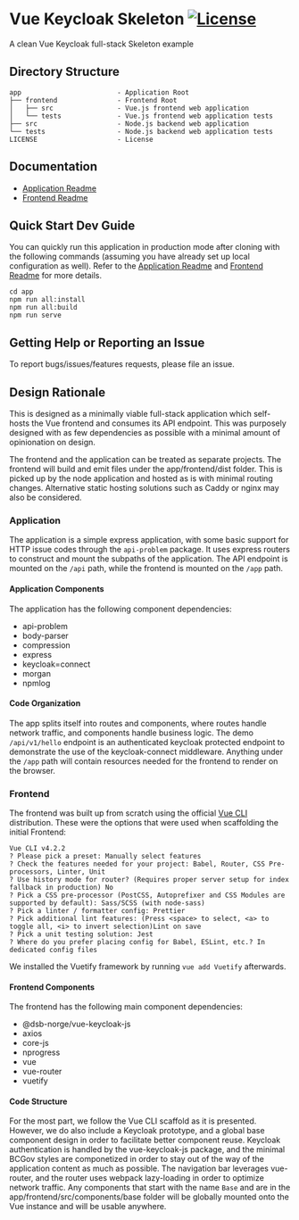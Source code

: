 
# Vue Keycloak Skeleton [![License](https://img.shields.io/badge/License-Apache%202.0-blue.svg)](LICENSE)

A clean Vue Keycloak full-stack Skeleton example

## Directory Structure

    app                        - Application Root
    ├── frontend               - Frontend Root
    │   ├── src                - Vue.js frontend web application
    │   └── tests              - Vue.js frontend web application tests
    ├── src                    - Node.js backend web application
    └── tests                  - Node.js backend web application tests
    LICENSE                    - License

## Documentation

* [Application Readme](app/README.md)
* [Frontend Readme](app/frontend/README.md)

## Quick Start Dev Guide

You can quickly run this application in production mode after cloning with the following commands (assuming you have already set up local configuration as well). Refer to the [Application Readme](app/README.md) and [Frontend Readme](app/frontend/README.md) for more details.

    cd app
    npm run all:install
    npm run all:build
    npm run serve

## Getting Help or Reporting an Issue

To report bugs/issues/features requests, please file an issue.

## Design Rationale

This is designed as a minimally viable full-stack application which self-hosts the Vue frontend and consumes its API endpoint. This was purposely designed with as few dependencies as possible with a minimal amount of opinionation on design.

The frontend and the application can be treated as separate projects. The frontend will build and emit files under the app/frontend/dist folder. This is picked up by the node application and hosted as is with minimal routing changes. Alternative static hosting solutions such as Caddy or nginx may also be considered.

### Application

The application is a simple express application, with some basic support for HTTP issue codes through the `api-problem` package. It uses express routers to construct and mount the subpaths of the application. The API endpoint is mounted on the `/api` path, while the frontend is mounted on the `/app` path.

#### Application Components

The application has the following component dependencies:

* api-problem
* body-parser
* compression
* express
* keycloak=connect
* morgan
* npmlog

#### Code Organization

The app splits itself into routes and components, where routes handle network traffic, and components handle business logic. The demo `/api/v1/hello` endpoint is an authenticated keycloak protected endpoint to demonstrate the use of the keycloak-connect middleware. Anything under the `/app` path will contain resources needed for the frontend to render on the browser.

### Frontend

The frontend was built up from scratch using the official [Vue CLI](https://cli.vuejs.org/) distribution. These were the options that were used when scaffolding the initial Frontend:

    Vue CLI v4.2.2
    ? Please pick a preset: Manually select features
    ? Check the features needed for your project: Babel, Router, CSS Pre-processors, Linter, Unit
    ? Use history mode for router? (Requires proper server setup for index fallback in production) No
    ? Pick a CSS pre-processor (PostCSS, Autoprefixer and CSS Modules are supported by default): Sass/SCSS (with node-sass)
    ? Pick a linter / formatter config: Prettier
    ? Pick additional lint features: (Press <space> to select, <a> to toggle all, <i> to invert selection)Lint on save
    ? Pick a unit testing solution: Jest
    ? Where do you prefer placing config for Babel, ESLint, etc.? In dedicated config files

We installed the Vuetify framework by running `vue add Vuetify` afterwards.

#### Frontend Components

The frontend has the following main component dependencies:

* @dsb-norge/vue-keycloak-js
* axios
* core-js
* nprogress
* vue
* vue-router
* vuetify

#### Code Structure

For the most part, we follow the Vue CLI scaffold as it is presented. However, we do also include a Keycloak prototype, and a global base component design in order to facilitate better component reuse. Keycloak authentication is handled by the vue-keycloak-js package, and the minimal BCGov styles are componetized in order to stay out of the way of the application content as much as possible. The navigation bar leverages vue-router, and the router uses webpack lazy-loading in order to optimize network traffic. Any components that start with the name `Base` and are in the app/frontend/src/components/base folder will be globally mounted onto the Vue instance and will be usable anywhere.
